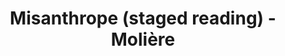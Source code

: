 ---
layout: production
title: Misanthrope (staged reading) - Molière
dates: November 18, 2012
location: Titzal Café, Chicago
synopsis: Before there was political correctness, there was Alceste, whose blunt truthfulness embarrasses his friends and makes him tremendously unpopular within respectable society.  But there is the honest woman Eliante who pins for him, and Célimène who lusts after him, which leads to quirky flirtations, ripping heartbreaks, and a comedic exile.

production:
  - name: Adrian Balbontin
    title: Director
    bio_url: 

cast:
- actor: Jared McDaris
  role: Alceste
  actor_bio_url: 
- actor: Ryan Czerwonko
  role: Oronte
  actor_bio_url: 
- actor: Veronica Blaire
  role: Basque
  actor_bio_url: 
- actor: Abby Smith
  role: Celimine
  actor_bio_url: 
- actor: Brandon Jeromy
  role: Acaste
  actor_bio_url: 
- actor: Eliza Shin
  role: Arsinoe
  actor_bio_url: 
- actor: Elyse Edelman
  role: Eliante
  actor_bio_url: 
- actor: George Christophert
  role: Clitandre
  actor_bio_url: 
- actor: Jacob Louis Grubb
  role: Philinte
  actor_bio_url: 
- actor: Jeff Kurysz
  role: DuBois
  actor_bio_url: 
---